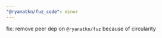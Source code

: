 ```yaml
---
"@ryanatkn/fuz_code": minor
---
```


fix: remove peer dep on `@ryanatkn/fuz` because of circularity
